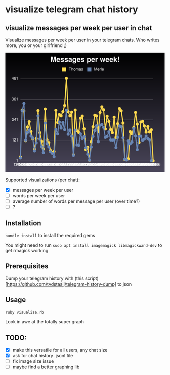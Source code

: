 # visualize telegram chat history

## visualize messages per week per user in chat
Visualize messages per week per user in your telegram chats. Who writes
more, you or your girlfriend ;)

![demo_graph](https://raw.githubusercontent.com/TPei/telegram_visualizer/master/messages_per_week.png)

Supported visualizations (per chat):
- [x] messages per week per user
- [ ] words per week per user
- [ ] average number of words per message per user (over time?)
- [ ] ?

## Installation
`bundle install` to install the required gems

You might need to run `sudo apt install imagemagick libmagickwand-dev` to get rmagick working

## Prerequisites
Dump your telegram history with (this script)[https://github.com/tvdstaaij/telegram-history-dump] to json

## Usage
`ruby visualize.rb`

Look in awe at the totally super graph

## TODO:
- [x] make this versatile for all users, any chat size
- [x] ask for chat history .jsonl file
- [ ] fix image size issue
- [ ] maybe find a better graphing lib
